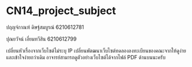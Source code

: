 # CN14_project_subject

<p>ปฤญจ์กาณฑ์  ดิษฐ์สมบูรณ์    6210612781</p>
<p>ปุณยวัจน์     เอี่ยมทวีสิน     6210612799</p>

เปลี่ยนหัวเรื่องจากเว็บไซต์ไม่ระบุ IP เปลี่ยนพัตฒนาเว็บไซต์ทดลองลงทะเบียนของคณะจากให้ดูง่ายและเข้าใจง่ายกว่าเดิม
อาจารย์สามารถดูตัวอย่างเว็บไซต์ได้จากไฟล์ PDF ด้านบนนะครับ

